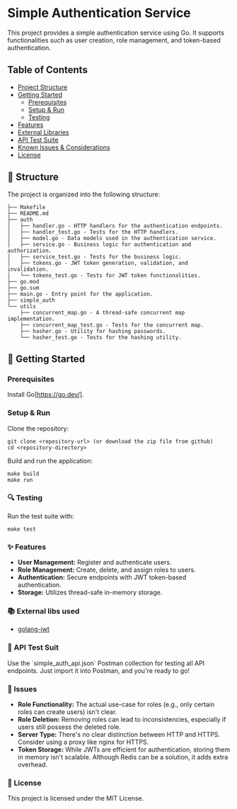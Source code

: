 # Simple Authentication Service
This project provides a simple authentication service using Go. It supports functionalities such as user creation, role management, and token-based authentication.

## Table of Contents

- [Project Structure](#-structure)
- [Getting Started](#-getting-started)
  - [Prerequisites](#prerequisites)
  - [Setup & Run](#setup--run)
  - [Testing](#-testing)
- [Features](#-features)
- [External Libraries](#-external-libs-used)
- [API Test Suite](#-api-test-suit)
- [Known Issues & Considerations](#-issues)
- [License](#license)

## 📂 Structure
The project is organized into the following structure:
```
├── Makefile
├── README.md
├── auth
│   ├── handler.go - HTTP handlers for the authentication endpoints.
│   ├── handler_test.go - Tests for the HTTP handlers.
│   ├── model.go - Data models used in the authentication service.
│   ├── service.go - Business logic for authentication and authorization.
│   ├── service_test.go - Tests for the business logic.
│   ├── tokens.go - JWT token generation, validation, and invalidation.
│   └── tokens_test.go - Tests for JWT token functionalities.
├── go.mod
├── go.sum
├── main.go - Entry point for the application.
├── simple_auth
└── utils
    ├── concurrent_map.go - A thread-safe concurrent map implementation.
    ├── concurrent_map_test.go - Tests for the concurrent map.
    ├── hasher.go - Utility for hashing passwords.
    └── hasher_test.go - Tests for the hashing utility.

```
## 🚀 Getting Started

### Prerequisites
Install Go[https://go.dev/].

### Setup & Run
Clone the repository:
```
git clone <repository-url> (or download the zip file from github)
cd <repository-directory>
```
Build and run the application:
```
make build
make run
```

### 🔍 Testing

Run the test suite with:
```
make test
```

### ✨ Features
- **User Management:** Register and authenticate users.
- **Role Management:** Create, delete, and assign roles to users.
- **Authentication:** Secure endpoints with JWT token-based authentication.
- **Storage:** Utilizes thread-safe in-memory storage.

### 📚 External libs used
- [golang-jwt](https://github.com/golang-jwt/jwt)

### 🧪 API Test Suit
Use the \`simple_auth_api.json\` Postman collection for testing all API endpoints. Just import it into Postman, and you're ready to go!


### 🚧 Issues
- **Role Functionality:** The actual use-case for roles (e.g., only certain roles can create users) isn't clear.
- **Role Deletion:** Removing roles can lead to inconsistencies, especially if users still possess the deleted role.
- **Server Type:** There's no clear distinction between HTTP and HTTPS. Consider using a proxy like nginx for HTTPS.
- **Token Storage:** While JWTs are efficient for authentication, storing them in memory isn't scalable. Although Redis can be a solution, it adds extra overhead.

### 📜 License
This project is licensed under the MIT License.

